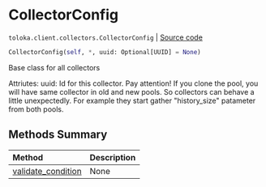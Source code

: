 # CollectorConfig
`toloka.client.collectors.CollectorConfig` | [Source code](https://github.com/Toloka/toloka-kit/blob/v0.1.24/src/client/collectors.py#L29)

```python
CollectorConfig(self, *, uuid: Optional[UUID] = None)
```

Base class for all collectors


Attriutes:
    uuid: Id for this collector. Pay attention! If you clone the pool, you will have same collector in old and new pools.
        So collectors can behave a little unexpectedly. For example they start gather "history_size" patameter
        from both pools.

## Methods Summary

| Method | Description |
| :------| :-----------|
[validate_condition](toloka.client.collectors.CollectorConfig.validate_condition.md)| None
